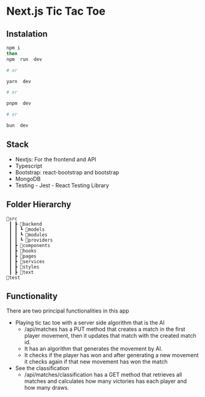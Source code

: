 # Next.js Tic Tac Toe

## Instalation

```bash
npm i
then
npm  run  dev

# or

yarn  dev

# or

pnpm  dev

# or

bun  dev
```

## Stack

- Nextjs: For the frontend and API
- Typescript
- Bootstrap: react-bootstrap and bootstrap
- MongoDB
- Testing - Jest - React Testing Library

## Folder Hierarchy

```
📂src
 ┃ ┣ 📂backend
 ┃ ┃ ┗ 📂models
 ┃ ┃ ┗ 📂modules
 ┃ ┃ ┗ 📂providers
 ┃ ┣ 📂components
 ┃ ┣ 📂hooks
 ┃ ┣ 📂pages
 ┃ ┣ 📂services
 ┃ ┣ 📂styles
 ┃ ┣ 📂text
📂test
```

## Functionality

There are two principal functionalities in this app

- Playing tic tac toe with a server side algorithm that is the AI
  - /api/matches has a PUT method that creates a match in the first player movement, then it updates that match with the created match id.
  - It has an algorithm that generates the movement by AI.
  - It checks if the player has won and after generating a new movement it checks again if that new movement has won the match
- See the classification
  - /api/matches/classification has a GET method that retrieves all matches and calculates how many victories has each player and how many draws.
